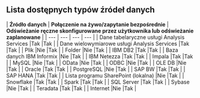 ## <a name="list-of-available-data-source-types"></a>Lista dostępnych typów źródeł danych

| **Źródło danych** | **Połączenie na żywo/zapytanie bezpośrednie** | **Odświeżanie ręczne skonfigurowane przez użytkownika lub odświeżanie zaplanowane** |
| --- | --- | --- | --- |
| Dane tabelaryczne usługi Analysis Services |Tak |Tak |
| Dane wielowymiarowe usługi Analysis Services |Tak |Tak |
| Plik |Nie |Tak |
| Folder |Nie |Tak |
| IBM DB2 |Tak |Tak |
| Baza danych IBM Informix |Nie |Tak |
| IBM Netezza |Tak |Tak |
| Impala |Tak |Tak |
| MySQL |Nie |Tak |
| OData |Nie |Tak |
| ODBC |Nie |Tak |
| OLE DB |Nie |Tak |
| Oracle |Tak |Tak |
| PostgreSQL |Nie |Tak |
| SAP BW |Tak |Tak |
| SAP HANA |Tak |Tak |
| Lista programu SharePoint (lokalna) |Nie |Tak |
| Snowflake |Tak |Tak |
| Spark |Tak |Tak |
| SQL Server |Tak |Tak |
| Sybase |Nie |Tak |
| Teradata |Tak |Tak |
| Internet |Nie |Tak |

